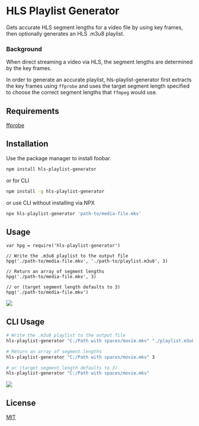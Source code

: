 # HLS Playlist Generator

Gets accurate HLS segment lengths for a video file by using key frames, then optionally generates an HLS .m3u8 playlist.

### Background
When direct streaming a video via HLS, the segment lengths are determined by the key frames.

In order to generate an accurate playlist, hls-playlist-generator first extracts the key frames using `ffprobe` and uses the target segment length specified to choose the correct segment lengths that `ffmpeg` would use.

## Requirements

[ffprobe](https://ffmpeg.org/ffprobe.html)

## Installation

Use the package manager  to install foobar.

```bash
npm install hls-playlist-generator
```
or for CLI
```bash
npm install -g hls-playlist-generator
```
or use CLI without installing via NPX
```bash
npx hls-playlist-generator 'path-to/media-file.mkv'
```

## Usage

```es6
var hpg = require('hls-playlist-generator')

// Write the .m3u8 playlist to the output file
hpg('./path-to/media-file.mkv', './path-to/playlist.m3u8', 3)

// Return an array of segment lengths
hpg('./path-to/media-file.mkv', 3)

// or (target segment length defaults to 3)
hpg('./path-to/media-file.mkv')
```

<img src="https://raw.githubusercontent.com/mcoop320/hls-playlist-generator/master/m3u8_sample.png" />

## CLI Usage

```bash
# Write the .m3u8 playlist to the output file
hls-playlist-generator "C:/Path with spaces/movie.mkv" "./playlist.m3u8" 3

# Return an array of segment lengths
hls-playlist-generator "C:/Path with spaces/movie.mkv" 3

# or (target segment length defaults to 3)
hls-playlist-generator "C:/Path with spaces/movie.mkv"
```

<img src="https://raw.githubusercontent.com/mcoop320/hls-playlist-generator/master/cli_sample.png" />

## License
[MIT](https://choosealicense.com/licenses/mit/)